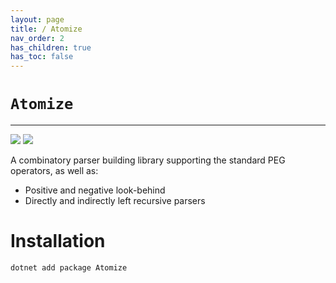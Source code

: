 ```yaml
---
layout: page
title: / Atomize
nav_order: 2
has_children: true
has_toc: false
---
```


# `Atomize` 

---

![](https://img.shields.io/badge/passing-true-green)
![](https://img.shields.io/badge/coverage-97.2%25-green)

A combinatory parser building library supporting the standard PEG operators, as well as: 

* Positive and negative look-behind
* Directly and indirectly left recursive parsers

# Installation

```
dotnet add package Atomize
```